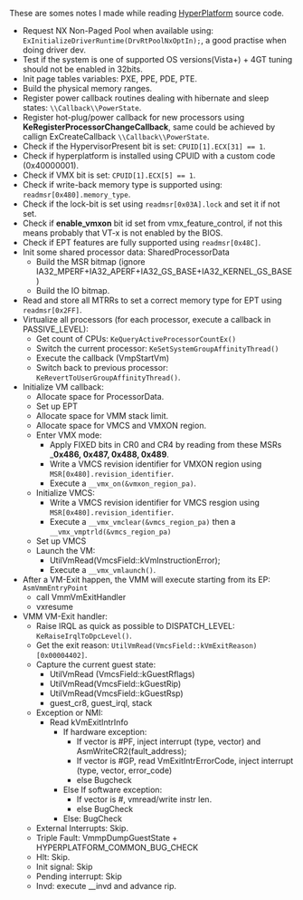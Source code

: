 These are somes notes I made while reading [HyperPlatform](https://github.com/tandasat/HyperPlatform) source code.

- Request NX Non-Paged Pool when available using: ``` ExInitializeDriverRuntime(DrvRtPoolNxOptIn);```, a good practise when doing driver dev.
- Test if the system is one of supported OS versions(Vista+) + 4GT tuning should not be enabled in 32bits.
- Init page tables variables: PXE, PPE, PDE, PTE.
- Build the physical memory ranges.
- Register power callback routines dealing with hibernate and sleep states: ```\\Callback\\PowerState```.
- Register hot-plug/power callback for new processors using __KeRegisterProcessorChangeCallback__, same could be achieved by callign ExCreateCallback ```\\Callback\\PowerState```.
- Check if the HypervisorPresent bit is set: ```CPUID[1].ECX[31] == 1```.
- Check if hyperplatform is installed using CPUID with a custom code (0x40000001).
- Check if VMX bit is set: ```CPUID[1].ECX[5] == 1```.
- Check if write-back memory type is supported using: ```readmsr[0x480].memory_type```.
- Check if the lock-bit is set using ```readmsr[0x03A].lock``` and set it if not set.
- Check if __enable_vmxon__ bit id set from vmx_feature_control, if not this means probably that VT-x is not enabled by the BIOS.
- Check if EPT features are fully supported using ```readmsr[0x48C]```.
- Init some shared processor data: SharedProcessorData
    - Build the MSR bitmap (ignore IA32_MPERF+IA32_APERF+IA32_GS_BASE+IA32_KERNEL_GS_BASE)
    - Build the IO bitmap.
- Read and store all MTRRs to set a correct memory type for EPT using ```readmsr[0x2FF]```.
- Virtualize all processors (for each processor, execute a callback in PASSIVE_LEVEL):
    - Get count of CPUs: ```KeQueryActiveProcessorCountEx()```
    - Switch the current processor: ```KeSetSystemGroupAffinityThread()```
    - Execute the callback (VmpStartVm)
    - Switch back to previous processor: ```KeRevertToUserGroupAffinityThread()```.
- Initialize VM callback:
    - Allocate space for ProcessorData.
    - Set up EPT
    - Allocate space for VMM stack limit.
    - Allocate space for VMCS and VMXON region.
    - Enter VMX mode:
        - Apply FIXED bits in CR0 and CR4 by reading from these MSRs ___0x486, 0x487, 0x488, 0x489__.
        - Write a VMCS revision identifier for VMXON region using ```MSR[0x480].revision_identifier```.
        - Execute a ```__vmx_on(&vmxon_region_pa)```.
    - Initialize VMCS:
        - Write a VMCS revision identifier for VMCS resgion using ```MSR[0x480].revision_identifier```.
        - Execute a ```__vmx_vmclear(&vmcs_region_pa)``` then a ```__vmx_vmptrld(&vmcs_region_pa)```
    - Set up VMCS
    - Launch the VM:
        - UtilVmRead(VmcsField::kVmInstructionError);
        - Execute a ```__vmx_vmlaunch()```.
- After a VM-Exit happen, the VMM will execute starting from its EP: ```AsmVmmEntryPoint```
    - call VmmVmExitHandler
    - vxresume
- VMM VM-Exit handler:
    - Raise IRQL as quick as possible to DISPATCH_LEVEL:  ```KeRaiseIrqlToDpcLevel()```.
    - Get the exit reason: ```UtilVmRead(VmcsField::kVmExitReason)[0x00004402]```.
    - Capture the current guest state:
        - UtilVmRead (VmcsField::kGuestRflags)
        - UtilVmRead(VmcsField::kGuestRip)
        - UtilVmRead(VmcsField::kGuestRsp)
        - guest_cr8, guest_irql, stack
    - Exception or NMI: 
        - Read kVmExitIntrInfo
            - If hardware exception:
                - If vector is #PF, inject interrupt (type, vector) and AsmWriteCR2(fault_address);
                - If vector is #GP, read VmExitIntrErrorCode, inject interrupt (type, vector, error_code)
                - else Bugcheck
            - Else If software exception:
                - If vector is #, vmread/write instr len.
                - else BugCheck
            - Else: BugCheck
    - External Interrupts: Skip.
    - Triple Fault: VmmpDumpGuestState + HYPERPLATFORM_COMMON_BUG_CHECK
    - Hlt: Skip.
    - Init signal: Skip
    - Pending interrupt: Skip
    - Invd: execute __invd and advance rip.